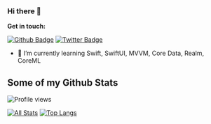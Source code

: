 ### Hi there 👋

**Get in touch:**
<!-- [![Github Badge](https://img.shields.io/badge/-Dartrisen-grey?style=flat&logo=github&logoColor=white&link=https://github.com/Dartrisen/)](https://www.github.com/Dartrisen/)
[![Twitter Badge](https://img.shields.io/badge/-Dartrisen-grey?style=flat&logo=twitter&logoColor=white&link=https://twitter.com/Dartrisen/)](https://twitter.com/Dartrisen/)-->
[![Github Badge](https://img.shields.io/github/followers/Dartrisen?label=Dartrisen&style=social)](https://www.github.com/Dartrisen/)
[![Twitter Badge](https://img.shields.io/twitter/follow/Dartrisen?label=Dartrisen&style=social)](https://twitter.com/Dartrisen/)

- 🌱 I’m currently learning Swift, SwiftUI, MVVM, Core Data, Realm, CoreML

<!--
**Dartrisen/Dartrisen** is a ✨ _special_ ✨ repository because its `README.md` (this file) appears on your GitHub profile.

Here are some ideas to get you started:

- 🔭 I’m currently working on ...
- 🌱 I’m currently learning ...
- 👯 I’m looking to collaborate on ...
- 🤔 I’m looking for help with ...
- 💬 Ask me about ...
- 📫 How to reach me: ...
- 😄 Pronouns: ...
- ⚡ Fun fact: ...
-->

## Some of my Github Stats

![Profile views](https://gpvc.arturio.dev/Dartrisen)

[![All Stats](https://github-readme-stats-axpwmfcg3.vercel.app/api?username=Dartrisen&show_icons=true&include_all_commits=true&count_private=true&hide=contribs)](https://github.com/Dartrisen/github-readme-stats)
[![Top Langs](https://github-readme-stats-axpwmfcg3.vercel.app/api/top-langs/?username=Dartrisen&layout=compact)](https://github.com/Dartrisen/github-readme-stats)
